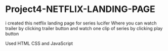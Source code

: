 # Project4-NETFLIX-LANDING-PAGE

i created this netflix landing page for series lucifer 
Where you can watch trailer by clicking trailer button and 
watch one clip of series by clicking play button 

Used HTML CSS and JavaScript
